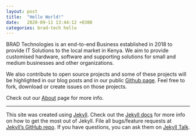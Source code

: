 ```yaml
---
layout: post
title:  "Hello World!"
date:   2020-09-11 13:44:12 +0300
categories: brad-tech hello
---
```

BRAD Technologies is an end-to-end Business established in 2018 to provide IT Solutions to the local market in Kenya.
We aim to provide customised hardware, software and supporting solutions for small and medium businesses and other organizations.

We also contribute to open source projects and some of these projects will be highlighted in our blog posts and in our public 
[Github page][brad-tech-gh]. Feel free to fork, download or create issues on those projects.

Check out our [About][about] page for more info.

---

This site was created using [Jekyll][jekyll]. Check out the [Jekyll docs][jekyll-docs] for more info on how to get the most out of Jekyll. File all bugs/feature requests at [Jekyll’s GitHub repo][jekyll-gh]. If you have questions, you can ask them on [Jekyll Talk][jekyll-talk].

[brad-tech-gh]: https://github.com/brad-tech
[about]: /about/

[jekyll]: https://jekyllrb.com
[jekyll-docs]: https://jekyllrb.com/docs/home
[jekyll-gh]:   https://github.com/jekyll/jekyll
[jekyll-talk]: https://talk.jekyllrb.com/
